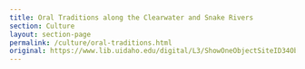 ```yaml
---
title: Oral Traditions along the Clearwater and Snake Rivers
section: Culture
layout: section-page
permalink: /culture/oral-traditions.html
original: https://www.lib.uidaho.edu/digital/L3/ShowOneObjectSiteID34ObjectID93.html
---
```

